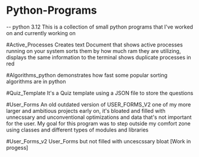 # Python-Programs
-- python 3.12
This is a collection of small python programs that I've worked on
and currently working on

#Active_Processes
Creates text Document that shows active processes running on your
system sorts them by how much ram they are utilizing, displays
the same information to the terminal shows duplicate processes in 
red

#Algorithms_python
demonstrates how fast some popular sorting algorithms are in 
python

#Quiz_Template 
It's a Quiz template using a JSON file to store the questions

#User_Forms
An old outdated version of USER_FORMS_V2 one of my more larger
and ambitious projects early on, it's bloated and filled with
unnecssary and unconventional optimizations and data that's 
not important for the user. My goal for this program was to step
outside my comfort zone using classes and different types
of modules and libraries 

#User_Forms_v2
User_Forms but not filled with uncescssary bloat 
[Work in progess]